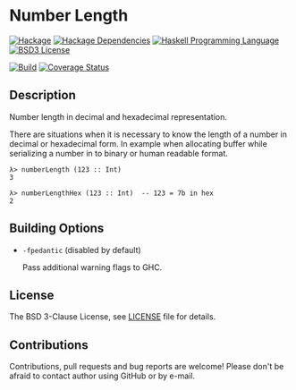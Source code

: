 # Number Length

[![Hackage](http://img.shields.io/hackage/v/number-length.svg)][Hackage: number-length]
[![Hackage Dependencies](https://img.shields.io/hackage-deps/v/number-length.svg)](http://packdeps.haskellers.com/reverse/number-length)
[![Haskell Programming Language](https://img.shields.io/badge/language-Haskell-blue.svg)][Haskell.org]
[![BSD3 License](http://img.shields.io/badge/license-BSD3-brightgreen.svg)][tl;dr Legal: BSD3]

[![Build](https://travis-ci.org/trskop/number-length.svg)](https://travis-ci.org/trskop/number-length)
[![Coverage Status](https://coveralls.io/repos/github/trskop/number-length/badge.svg?branch=master)](https://coveralls.io/github/trskop/number-length?branch=master)


## Description

Number length in decimal and hexadecimal representation.

There are situations when it is necessary to know the length of a number in
decimal or hexadecimal form. In example when allocating buffer while
serializing a number in to binary or human readable format.

    λ> numberLength (123 :: Int)
    3

    λ> numberLengthHex (123 :: Int)  -- 123 = 7b in hex
    2


## Building Options

* `-fpedantic` (disabled by default)

  Pass additional warning flags to GHC.


## License

The BSD 3-Clause License, see [LICENSE][] file for details.


## Contributions

Contributions, pull requests and bug reports are welcome! Please don't be
afraid to contact author using GitHub or by e-mail.


[Hackage: number-length]:
  http://hackage.haskell.org/package/number-length
  "Package number-length on Hackage"
[Haskell.org]:
  http://www.haskell.org
  "The Haskell Programming Language"
[LICENSE]:
  https://github.com/trskop/number-length/blob/master/LICENSE
  "License of number-length package."
[tl;dr Legal: BSD3]:
  https://tldrlegal.com/license/bsd-3-clause-license-%28revised%29
  "BSD 3-Clause License (Revised)"
